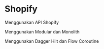 # Shopify

Menggunakan API Shopify

Menggunakan Modular dan Monolith

Menggunakan Dagger Hilt dan Flow Coroutine
